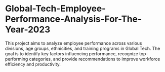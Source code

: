 # Global-Tech-Employee-Performance-Analysis-For-The-Year-2023
This project aims to analyze employee performance across various divisions, age groups, ethnicities, and training programs in Global Tech. The goal is to identify key factors influencing performance, recognize top-performing categories, and provide recommendations to improve workforce efficiency and productivity.
